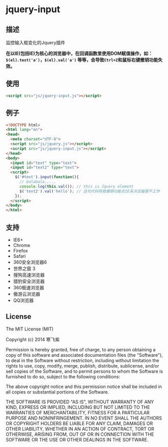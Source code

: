 jquery-input
============

## 描述
监控输入框变化的Jquery插件

**在以IE(包括IE)为核心的浏览器中，在回调函数里使用DOM赋值操作，如：`$(el).text('a')`，`$(el).val('a')` 等等，会导致`Ctrl+Z`和鼠标右键撤销功能失效。**

## 使用
```html
<script src="js/jquery-input.js"></script>
```

## 例子
```html
<!DOCTYPE html>
<html lang="en">
<head>
  <meta charset="UTF-8">
  <script src="js/jquery.js"></script>
  <script src="js/jquery-input.js"></script>
</head>
<body>
  <input id="text" type="text">
  <input id="text2" type="text">
  <script>
    $('#text').input(function(){
      // balabala.....
      console.log(this.val()); // this is Jquery element
      $('text2').val('hello'); // 这句代码导致撤销功能在IE系浏览器里不工作
    });
  </script>
</body>
</html>
```

## 支持
 - IE6+
 - Chrome
 - Firefox
 - Safari
 - 360安全浏览器6
 - 世界之窗 3
 - 搜狗高速浏览器
 - 猎豹安全浏览器
 - 360极速浏览器
 - 傲游云浏览器
 - QQ浏览器

## License
The MIT License (MIT)

Copyright (c) 2014 寒飞紫

Permission is hereby granted, free of charge, to any person obtaining a copy
of this software and associated documentation files (the "Software"), to deal
in the Software without restriction, including without limitation the rights
to use, copy, modify, merge, publish, distribute, sublicense, and/or sell
copies of the Software, and to permit persons to whom the Software is
furnished to do so, subject to the following conditions:

The above copyright notice and this permission notice shall be included in all
copies or substantial portions of the Software.

THE SOFTWARE IS PROVIDED "AS IS", WITHOUT WARRANTY OF ANY KIND, EXPRESS OR
IMPLIED, INCLUDING BUT NOT LIMITED TO THE WARRANTIES OF MERCHANTABILITY,
FITNESS FOR A PARTICULAR PURPOSE AND NONINFRINGEMENT. IN NO EVENT SHALL THE
AUTHORS OR COPYRIGHT HOLDERS BE LIABLE FOR ANY CLAIM, DAMAGES OR OTHER
LIABILITY, WHETHER IN AN ACTION OF CONTRACT, TORT OR OTHERWISE, ARISING FROM,
OUT OF OR IN CONNECTION WITH THE SOFTWARE OR THE USE OR OTHER DEALINGS IN THE
SOFTWARE.
